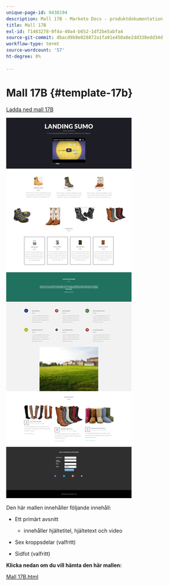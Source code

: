 ```yaml
---
unique-page-id: 9438194
description: Mall 17B - Marketo Docs - produktdokumentation
title: Mall 17B
exl-id: f1483278-0f4a-40a4-b652-1df2be5abfa4
source-git-commit: dbacd9b8e028872a1fa91e450a8e2dd338edd34d
workflow-type: tm+mt
source-wordcount: '57'
ht-degree: 0%

---
```


# Mall 17B {#template-17b}

[Ladda ned mall 17B](https://experienceleague.adobe.com/landing/marketo/lp-templates/template-17b.html)

![](assets/image2015-8-17-16-3a50-3a15.png)

Den här mallen innehåller följande innehåll:

* Ett primärt avsnitt

   * innehåller hjältetitel, hjältetext och video

* Sex kroppsdelar (valfritt)
* Sidfot (valfritt)

**Klicka nedan om du vill hämta den här mallen:**

[Mall 17B.html](https://experienceleague.adobe.com/landing/marketo/lp-templates/template-17b.html)
